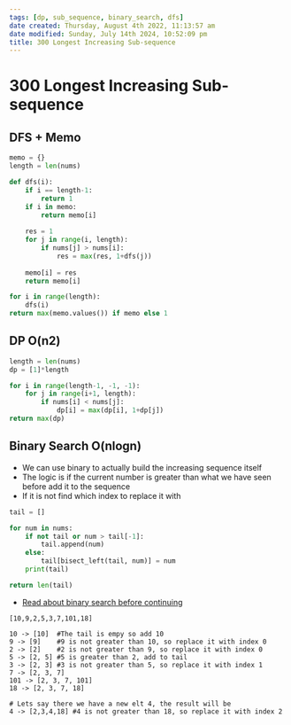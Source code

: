 ```yaml
---
tags: [dp, sub_sequence, binary_search, dfs]
date created: Thursday, August 4th 2022, 11:13:57 am
date modified: Sunday, July 14th 2024, 10:52:09 pm
title: 300 Longest Increasing Sub-sequence
---
```


# 300 Longest Increasing Sub-sequence

## DFS + Memo

```python
memo = {}
length = len(nums)

def dfs(i):
    if i == length-1:
        return 1
    if i in memo:
        return memo[i]
    
    res = 1
    for j in range(i, length):
        if nums[j] > nums[i]:
            res = max(res, 1+dfs(j))
    
    memo[i] = res
    return memo[i]

for i in range(length):
    dfs(i)
return max(memo.values()) if memo else 1
```

## DP O(n2)

```python
length = len(nums)
dp = [1]*length

for i in range(length-1, -1, -1):
    for j in range(i+1, length):
        if nums[i] < nums[j]:
            dp[i] = max(dp[i], 1+dp[j])
return max(dp)
```

## Binary Search O(nlogn)

- We can use binary to actually build the increasing sequence itself
- The logic is if the current number is greater than what we have seen before add it to the sequence
- If it is not find which index to replace it with

```python
tail = []

for num in nums:
    if not tail or num > tail[-1]:
        tail.append(num)
    else:
        tail[bisect_left(tail, num)] = num
    print(tail)

return len(tail)
```

- [Read about binary search before continuing](Algo/Fundamental%20Algorithms/Searching%20algos/1.%20Binary%20search.md)

```
[10,9,2,5,3,7,101,18]

10 -> [10]  #The tail is empy so add 10
9 -> [9]    #9 is not greater than 10, so replace it with index 0
2 -> [2]    #2 is not greater than 9, so replace it with index 0
5 -> [2, 5] #5 is greater than 2, add to tail
3 -> [2, 3] #3 is not greater than 5, so replace it with index 1
7 -> [2, 3, 7]
101 -> [2, 3, 7, 101]
18 -> [2, 3, 7, 18]

# Lets say there we have a new elt 4, the result will be
4 -> [2,3,4,18] #4 is not greater than 18, so replace it with index 2
```
